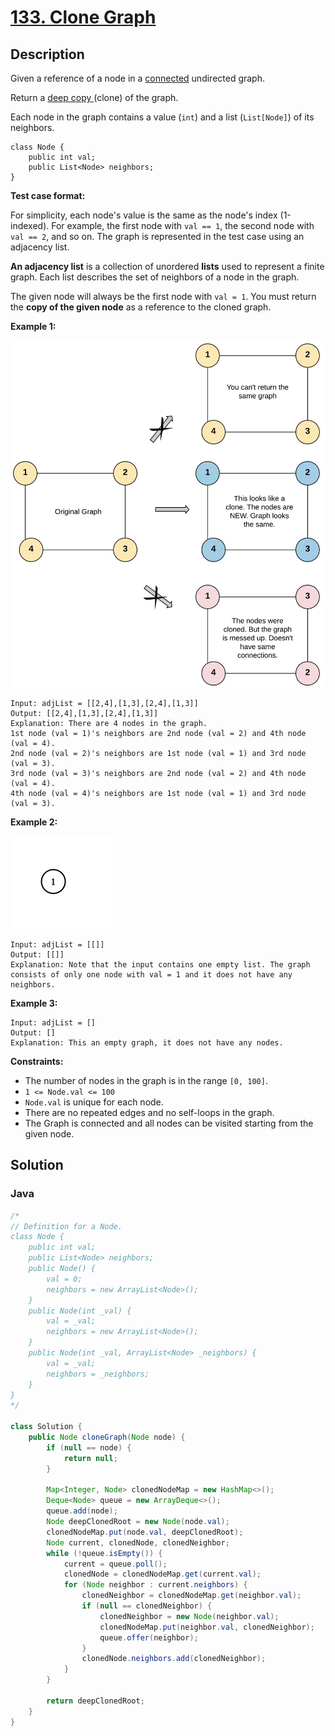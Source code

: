 # [133. Clone Graph](https://leetcode.com/problems/clone-graph/description/)

## Description
Given a reference of a node in a [connected](https://en.wikipedia.org/wiki/Connectivity_\(graph_theory\)#Connected_graph) undirected graph.

Return a [deep copy ](https://en.wikipedia.org/wiki/Object_copying#Deep_copy)(clone) of the graph.

Each node in the graph contains a value (`int`) and a list (`List[Node]`) of its neighbors.
```
class Node {
    public int val;
    public List<Node> neighbors;
}
```

**Test case format:**

For simplicity, each node's value is the same as the node's index (1-indexed). For example, the first node with `val == 1`, the second node with `val == 2`, and so on. The graph is represented in the test case using an adjacency list.

**An adjacency list** is a collection of unordered **lists** used to represent a finite graph. Each list describes the set of neighbors of a node in the graph.

The given node will always be the first node with `val = 1`. You must return the **copy of the given node** as a reference to the cloned graph.

**Example 1:**

![Example 1](./example_1.png)
```
Input: adjList = [[2,4],[1,3],[2,4],[1,3]]
Output: [[2,4],[1,3],[2,4],[1,3]]
Explanation: There are 4 nodes in the graph.
1st node (val = 1)'s neighbors are 2nd node (val = 2) and 4th node (val = 4).
2nd node (val = 2)'s neighbors are 1st node (val = 1) and 3rd node (val = 3).
3rd node (val = 3)'s neighbors are 2nd node (val = 2) and 4th node (val = 4).
4th node (val = 4)'s neighbors are 1st node (val = 1) and 3rd node (val = 3).
```

**Example 2:**

![Example 2](./example_2.png)
```
Input: adjList = [[]]
Output: [[]]
Explanation: Note that the input contains one empty list. The graph consists of only one node with val = 1 and it does not have any neighbors.
```

**Example 3:**
```
Input: adjList = []
Output: []
Explanation: This an empty graph, it does not have any nodes.
```

**Constraints:**
+ The number of nodes in the graph is in the range `[0, 100]`.
+ `1 <= Node.val <= 100`
+ `Node.val` is unique for each node.
+ There are no repeated edges and no self-loops in the graph.
+ The Graph is connected and all nodes can be visited starting from the given node.


## Solution
### Java
```java
/*
// Definition for a Node.
class Node {
    public int val;
    public List<Node> neighbors;
    public Node() {
        val = 0;
        neighbors = new ArrayList<Node>();
    }
    public Node(int _val) {
        val = _val;
        neighbors = new ArrayList<Node>();
    }
    public Node(int _val, ArrayList<Node> _neighbors) {
        val = _val;
        neighbors = _neighbors;
    }
}
*/

class Solution {
    public Node cloneGraph(Node node) {
        if (null == node) {
            return null;
        }

        Map<Integer, Node> clonedNodeMap = new HashMap<>();
        Deque<Node> queue = new ArrayDeque<>();
        queue.add(node);
        Node deepClonedRoot = new Node(node.val);
        clonedNodeMap.put(node.val, deepClonedRoot);
        Node current, clonedNode, clonedNeighbor;
        while (!queue.isEmpty()) {
            current = queue.poll();
            clonedNode = clonedNodeMap.get(current.val);
            for (Node neighbor : current.neighbors) {
                clonedNeighbor = clonedNodeMap.get(neighbor.val);
                if (null == clonedNeighbor) {
                    clonedNeighbor = new Node(neighbor.val);
                    clonedNodeMap.put(neighbor.val, clonedNeighbor);
                    queue.offer(neighbor);
                }
                clonedNode.neighbors.add(clonedNeighbor);
            }
        }

        return deepClonedRoot;
    }
}
```
